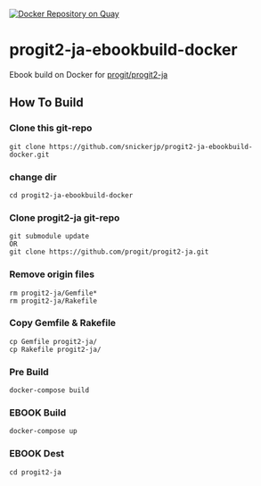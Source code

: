 [![Docker Repository on Quay](https://quay.io/repository/snickerjp/progit2-ja-ebookbuild/status "Docker Repository on Quay")](https://quay.io/repository/snickerjp/progit2-ja-ebookbuild)

# progit2-ja-ebookbuild-docker

Ebook build on Docker for [progit/progit2-ja](https://github.com/progit/progit2-ja) 

## How To Build

### Clone this git-repo

```
git clone https://github.com/snickerjp/progit2-ja-ebookbuild-docker.git
```

### change dir

```
cd progit2-ja-ebookbuild-docker
```

### Clone progit2-ja git-repo

```
git submodule update
OR
git clone https://github.com/progit/progit2-ja.git
```

### Remove origin files

```
rm progit2-ja/Gemfile*
rm progit2-ja/Rakefile
```

### Copy Gemfile & Rakefile

```
cp Gemfile progit2-ja/
cp Rakefile progit2-ja/
```

### Pre Build

```
docker-compose build
```

### EBOOK Build 

```
docker-compose up
```

### EBOOK Dest

```
cd progit2-ja
```

